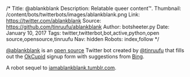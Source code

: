 /*
Title: @ablankblank
Description: Relatable queer content™.
Thumbnail: /content/bots/twitterbots/images/ablankblank.png
Link: https://twitter.com/ablankblank
Source: https://github.com/tinruufu/ablankblank
Author: botsheeter.py
Date: January 10, 2017
Tags: twitter,twitterbot,bot,active,python,open source,opensource,tinruufu
Nav: hidden
Robots: index,follow
*/

[@ablankblank](https://twitter.com/ablankblank) is an [open source](https://github.com/tinruufu/ablankblank) Twitter bot created by [@tinruufu](https://twitter.com/tinruufu) that fills out the [OkCupid](https://en.wikipedia.org/wiki/OkCupid) signup form with suggestions from [Bing](http://www.bing.com/).

A robot sequel to [iamablankblank.tumblr.com](http://iamablankblank.tumblr.com).
